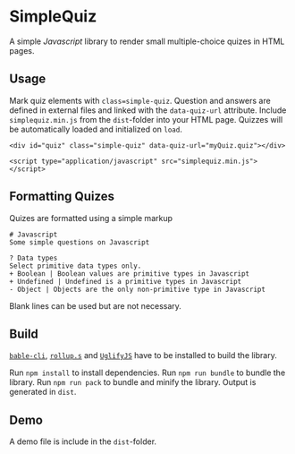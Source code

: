 # SimpleQuiz

A simple *Javascript* library to render small multiple-choice quizes in HTML pages.

## Usage

Mark quiz elements with `class=simple-quiz`. Question and answers are defined in external files and linked with the `data-quiz-url` attribute. Include `simplequiz.min.js` from the `dist`-folder into your HTML page. Quizzes will be automatically loaded and initialized on `load`.

```
<div id="quiz" class="simple-quiz" data-quiz-url="myQuiz.quiz"></div>

<script type="application/javascript" src="simplequiz.min.js"></script>
```

## Formatting Quizes

Quizes are formatted using a simple markup

```
# Javascript
Some simple questions on Javascript

? Data types
Select primitive data types only.
+ Boolean | Boolean values are primitive types in Javascript
+ Undefined | Undefined is a primitive types in Javascript
- Object | Objects are the only non-primitive type in Javascript
```

Blank lines can be used but are not necessary.

## Build

[`bable-cli`](https://babeljs.io/), [`rollup.s`](https://rollupjs.org/guide/en/) and [`UglifyJS`](https://github.com/mishoo/UglifyJS2) have to be installed to build the library.

Run `npm install` to install dependencies. Run `npm run bundle` to bundle the library. Run `npm run pack` to bundle and minify the library. Output is generated in `dist`.

## Demo

A demo file is include in the `dist`-folder.